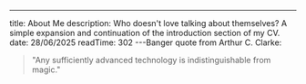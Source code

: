 ---
title: About Me
description: Who doesn't love talking about themselves? A simple expansion and continuation of the introduction section of my CV.
date: 28/06/2025
readTime: 302
---Banger quote from Arthur C. Clarke:
> "Any sufficiently advanced technology is indistinguishable from magic."

